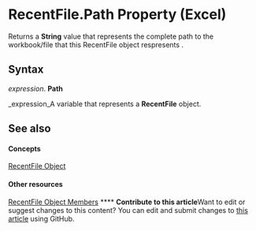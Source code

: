 
# RecentFile.Path Property (Excel)

Returns a  **String** value that represents the complete path to the workbook/file that this RecentFile object respresents .


## Syntax

 _expression_. **Path**

 _expression_A variable that represents a  **RecentFile** object.


## See also


#### Concepts


 [RecentFile Object](39d0a969-179d-a7bd-e5ab-7baf7930712a.md)
#### Other resources


 [RecentFile Object Members](af06db48-f17a-9039-d252-728001dea3dc.md)
****   **Contribute to this article**Want to edit or suggest changes to this content? You can edit and submit changes to  [this article](https://github.com/jhershey00/VBA_Excel_Test/OpenXMLCon/articles/bd2058b9-f5b6-968c-12f0-59edc98c0121.md) using GitHub.

